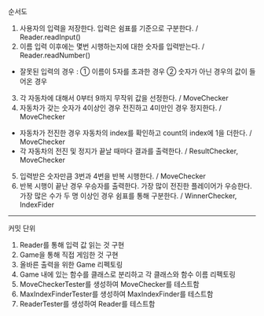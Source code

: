 순서도
1. 사용자의 입력을 저장한다. 입력은 쉼표를 기준으로 구분한다. / Reader.readInput()
2. 이름 입력 이후에는 몇번 시행하는지에 대한 숫자를 입력받는다. / Reader.readNumber()
- 잘못된 입력의 경우 : 
① 이름이 5자를 초과한 경우
② 숫자가 아닌 경우의 값이 들어온 경우
3. 각 자동차에 대해서 0부터 9까지 무작위 값을 선정한다. / MoveChecker
4. 자동차가 갖는 숫자가 4이상인 경우 전진하고 4미만인 경우 정지한다. / MoveChecker
- 자동차가 전진한 경우 자동차의 index를 확인하고 count의 index에 1을 더한다. / MoveChecker
- 각 자동차의 전진 및 정지가 끝날 때마다 결과를 출력한다. / ResultChecker, MoveChecker
5. 입력받은 숫자만큼 3번과 4번을 반복 시행한다. / MoveChecker
6. 반복 시행이 끝난 경우 우승자를 출력한다. 가장 많이 전진한 플레이어가 우승한다. 가장 많은 수가 두 명 이상인 경우 쉼표를 통해 구분한다. / WinnerChecker, IndexFider
---
커밋 단위
1. Reader를 통해 입력 값 읽는 것 구현
2. Game을 통해 직접 게임한 것 구현
3. 올바른 출력을 위한 Game 리펙토링
4. Game 내에 있는 함수를 클래스로 분리하고 각 클래스와 함수 이름 리펙토링
5. MoveCheckerTester를 생성하여 MoveChecker를 테스트함
6. MaxIndexFinderTester를 생성하여 MaxIndexFinder를 테스트함
7. ReaderTester를 생성하여 Reader를 테스트함